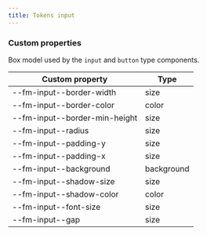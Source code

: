 ```yaml
---
title: Tokens input
---
```


### Custom properties

Box model used by the `input` and `button` type components.

| Custom property               | Type       |
| ----------------------------- | ---------- |
| --fm-input--border-width      | size       |
| --fm-input--border-color      | color      |
| --fm-input--border-min-height | size       |
| --fm-input--radius            | size       |
| --fm-input--padding-y         | size       |
| --fm-input--padding-x         | size       |
| --fm-input--background        | background |
| --fm-input--shadow-size       | size       |
| --fm-input--shadow-color      | color      |
| --fm-input--font-size         | size       |
| --fm-input--gap               | size       |
